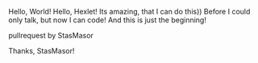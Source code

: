 Hello, World! 
Hello, Hexlet! 
Its amazing, that I can do this))
Before I could only talk, but now I can code! And this is just the beginning! 

pullrequest by StasMasor

Thanks, StasMasor!
